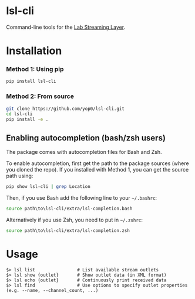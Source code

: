 # lsl-cli
Command-line tools for the [Lab Streaming Layer](https://labstreaminglayer.readthedocs.io/info/getting_started.html). 

# Installation
### Method 1: Using pip
```bash
pip install lsl-cli
```

### Method 2: From source
```bash
git clone https://github.com/yop0/lsl-cli.git
cd lsl-cli
pip install -e .
```

## Enabling autocompletion (bash/zsh users)
The package comes with autocompletion files for Bash and Zsh.

To enable autocompletion, first get the path to the 
package sources (where you cloned the repo). If you installed with Method 1, you can get the source path using:  
```bash
pip show lsl-cli | grep Location
```

Then, if you use Bash add the following line to your `~/.bashrc`: 
```bash 
source path\to\lsl-cli/extra/lsl-completion.bash
```

Alternatively if you use Zsh, you need to put in `~/.zshrc`: 
```bash
source path\to\lsl-cli/extra/lsl-completion.zsh
```

# Usage

```
$> lsl list                # List available stream outlets
$> lsl show {outlet}       # Show outlet data (in XML format)
$> lsl echo {outlet}       # Continuously print received data
$> lsl find                # Use options to specify outlet properties (e.g. --name, --channel_count, ...)
```
